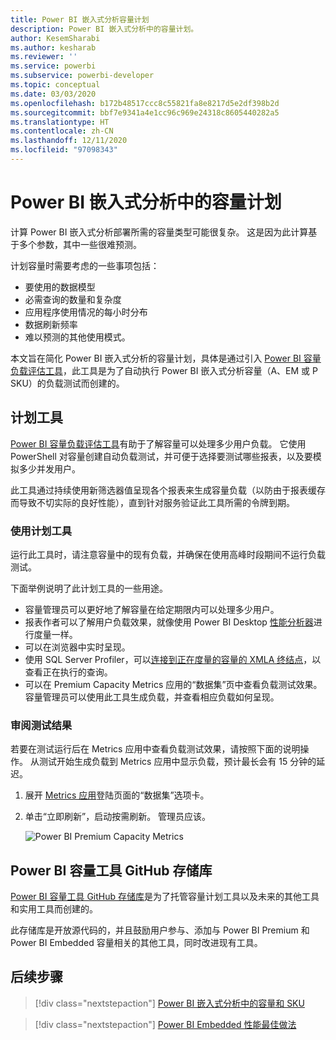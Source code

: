 ```yaml
---
title: Power BI 嵌入式分析容量计划
description: Power BI 嵌入式分析中的容量计划。
author: KesemSharabi
ms.author: kesharab
ms.reviewer: ''
ms.service: powerbi
ms.subservice: powerbi-developer
ms.topic: conceptual
ms.date: 03/03/2020
ms.openlocfilehash: b172b48517ccc8c55821fa8e8217d5e2df398b2d
ms.sourcegitcommit: bbf7e9341a4e1cc96c969e24318c8605440282a5
ms.translationtype: HT
ms.contentlocale: zh-CN
ms.lasthandoff: 12/11/2020
ms.locfileid: "97098343"
---
```

# <a name="capacity-planning-in-power-bi-embedded-analytics"></a>Power BI 嵌入式分析中的容量计划

计算 Power BI 嵌入式分析部署所需的容量类型可能很复杂。 这是因为此计算基于多个参数，其中一些很难预测。

计划容量时需要考虑的一些事项包括：

* 要使用的数据模型
* 必需查询的数量和复杂度
* 应用程序使用情况的每小时分布
* 数据刷新频率
* 难以预测的其他使用模式。

本文旨在简化 Power BI 嵌入式分析的容量计划，具体是通过引入 [Power BI 容量负载评估工具](https://github.com/microsoft/PowerBI-Tools-For-Capacities/tree/master/LoadTestingPowerShellTool/)，此工具是为了自动执行 Power BI 嵌入式分析容量（A、EM 或 P SKU）的负载测试而创建的。

## <a name="planning-tool"></a>计划工具

 [Power BI 容量负载评估工具](https://github.com/microsoft/PowerBI-Tools-For-Capacities/tree/master/LoadTestingPowerShellTool/)有助于了解容量可以处理多少用户负载。 它使用 PowerShell 对容量创建自动负载测试，并可便于选择要测试哪些报表，以及要模拟多少并发用户。

此工具通过持续使用新筛选器值呈现各个报表来生成容量负载（以防由于报表缓存而导致不切实际的良好性能），直到针对服务验证此工具所需的令牌到期。

### <a name="using-the-planning-tool"></a>使用计划工具

运行此工具时，请注意容量中的现有负载，并确保在使用高峰时段期间不运行负载测试。

下面举例说明了此计划工具的一些用途。

* 容量管理员可以更好地了解容量在给定期限内可以处理多少用户。
* 报表作者可以了解用户负载效果，就像使用 Power BI Desktop [性能分析器](../../create-reports/desktop-performance-analyzer.md)进行度量一样。
* 可以在浏览器中实时呈现。
* 使用 SQL Server Profiler，可以[连接到正在度量的容量的 XMLA 终结点](https://powerbi.microsoft.com/blog/power-bi-open-platform-connectivity-with-xmla-endpoints-public-preview/)，以查看正在执行的查询。
* 可以在 Premium Capacity Metrics 应用的“数据集”页中查看负载测试效果。 容量管理员可以使用此工具生成负载，并查看相应负载如何呈现。

### <a name="reviewing-the-test-results"></a>审阅测试结果

若要在测试运行后在 Metrics 应用中查看负载测试效果，请按照下面的说明操作。 从测试开始生成负载到 Metrics 应用中显示负载，预计最长会有 15 分钟的延迟。

1. 展开 [Metrics 应用](../../admin/service-admin-premium-monitor-capacity.md)登陆页面的“数据集”选项卡。
2. 单击“立即刷新”，启动按需刷新。 管理员应该。

    ![Power BI Premium Capacity Metrics](media/embedded-capacity-planning/embedded-capacity-planning.png)

## <a name="power-bi-capacity-tools-github-repository"></a>Power BI 容量工具 GitHub 存储库

[Power BI 容量工具 GitHub 存储库](https://github.com/microsoft/PowerBI-Tools-For-Capacities)是为了托管容量计划工具以及未来的其他工具和实用工具而创建的。

此存储库是开放源代码的，并且鼓励用户参与、添加与 Power BI Premium 和 Power BI Embedded 容量相关的其他工具，同时改进现有工具。

## <a name="next-steps"></a>后续步骤

> [!div class="nextstepaction"]
>[Power BI 嵌入式分析中的容量和 SKU](embedded-capacity.md)

> [!div class="nextstepaction"]
>[Power BI Embedded 性能最佳做法](embedded-performance-best-practices.md)